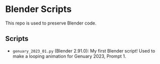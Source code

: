 # Blender Scripts

This repo is used to preserve Blender code.

## Scripts

* `genuary_2023_01.py` (Blender 2.91.0): My first Blender script! Used to make a looping animation for Genuary 2023, Prompt 1.
